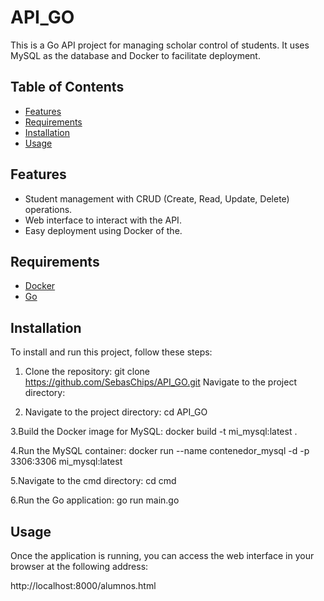 # API_GO

This is a Go API project for managing scholar control of students. It uses MySQL as the database and Docker to facilitate deployment.

## Table of Contents

- [Features](#features)
- [Requirements](#requirements)
- [Installation](#installation)
- [Usage](#usage)

## Features

- Student management with CRUD (Create, Read, Update, Delete) operations.
- Web interface to interact with the API.
- Easy deployment using Docker of the.

## Requirements
- [Docker](https://www.docker.com/get-started)
- [Go](https://golang.org/doc/install)

## Installation

To install and run this project, follow these steps:

1. Clone the repository:
   git clone https://github.com/SebasChips/API_GO.git
   Navigate to the project directory:

2. Navigate to the project directory:
  cd API_GO

3.Build the Docker image for MySQL:
  docker build -t mi_mysql:latest .

4.Run the MySQL container:
  docker run --name contenedor_mysql -d -p 3306:3306 mi_mysql:latest

5.Navigate to the cmd directory:
  cd cmd

6.Run the Go application:
  go run main.go

## Usage

Once the application is running, you can access the web interface in your browser at the following address:

http://localhost:8000/alumnos.html
